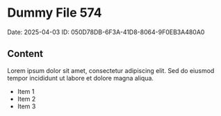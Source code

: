 # Dummy File 574

Date: 2025-04-03
ID: 050D78DB-6F3A-41D8-8064-9F0EB3A480A0

## Content

Lorem ipsum dolor sit amet, consectetur adipiscing elit.
Sed do eiusmod tempor incididunt ut labore et dolore magna aliqua.

* Item 1
* Item 2
* Item 3


